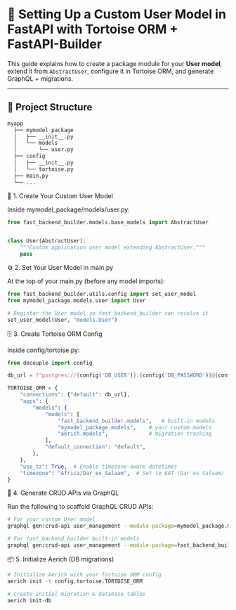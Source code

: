 # 🚀 Setting Up a Custom User Model in FastAPI with Tortoise ORM + FastAPI-Builder

This guide explains how to create a package module for your **User model**, extend it from `AbstractUser`, configure it in Tortoise ORM, and generate GraphQL + migrations.

---

## 📂 Project Structure

```bash
myapp
  ├── mymodel_package
  │   ├── __init__.py
  │   └── models
  │       └── user.py
  ├── config
  │   ├── __init__.py
  │   └── tortoise.py
  ├── main.py
  └── ...
```

👤 1. Create Your Custom User Model

Inside mymodel_package/models/user.py:

```python
from fast_backend_builder.models.base_models import AbstractUser


class User(AbstractUser):
    """Custom application user model extending AbstractUser."""
    pass
```

⚙️ 2. Set Your User Model in main.py

At the top of your main.py (before any model imports):

```python
from fast_backend_builder.utils.config import set_user_model
from mymodel_package.models.user import User

# Register the User model so fast_backend_builder can resolve it
set_user_model(User, "models.User")
```

🗄️ 3. Create Tortoise ORM Config

Inside config/tortoise.py:
```python
from decouple import config

db_url = f"postgres://{config('DB_USER')}:{config('DB_PASSWORD')}@{config('DB_HOST')}:{config('DB_PORT')}/{config('DB_NAME')}"

TORTOISE_ORM = {
    "connections": {"default": db_url},
    "apps": {
        "models": {
            "models": [
                "fast_backend_builder.models",   # built-in models
                "mymodel_package.models",    # your custom models
                "aerich.models",             # migration tracking
            ],
            "default_connection": "default",
        },
    },
    "use_tz": True,  # Enable timezone-aware datetimes
    "timezone": "Africa/Dar_es_Salaam",  # Set to EAT (Dar es Salaam)
}
```

🔧 4. Generate CRUD APIs via GraphQL

Run the following to scaffold GraphQL CRUD APIs:
```bash
# For your custom User model
graphql gen:crud-api user_management --module-package=mymodel_package.models --model User

# For fast_backend_builder built-in models
graphql gen:crud-api user_management --module-package=fast_backend_builder.models --model Group,Permission,Headship,Workflow,WorkflowStep,Transition,Evaluation
```

📦 5. Initialize Aerich (DB migrations)
```bash
# Initialize Aerich with your Tortoise ORM config
aerich init -t config.tortoise.TORTOISE_ORM

# Create initial migration & database tables
aerich init-db
```